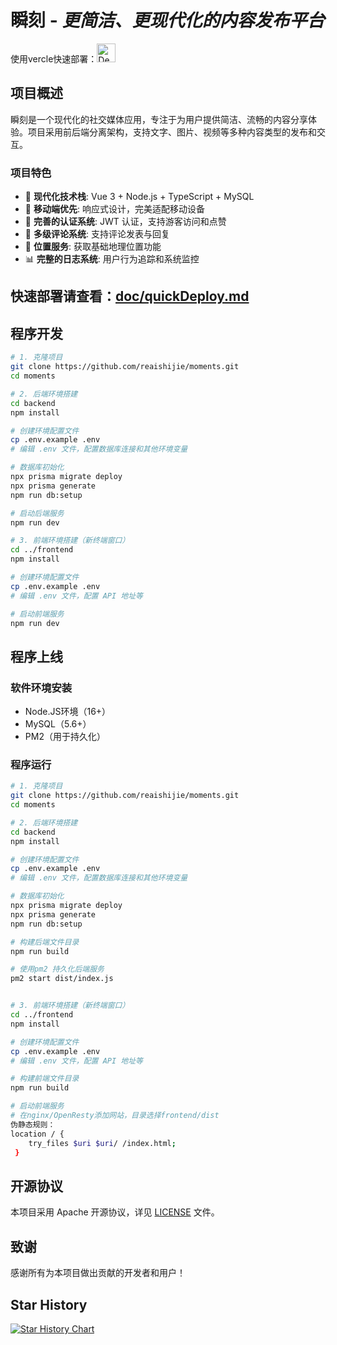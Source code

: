 # 瞬刻 - *更简洁、更现代化的内容发布平台*

使用vercle快速部署：[<img src="https://vercel.com/button" alt="Deploy on Vercel" height="30">](https://vercel.com/new/clone?repository-url=https://github.com/reaishijie/moments&root-directory=frontend&env=VITE_API_BASE_URL&project-name=moments&repository-name=moments)

## 项目概述

瞬刻是一个现代化的社交媒体应用，专注于为用户提供简洁、流畅的内容分享体验。项目采用前后端分离架构，支持文字、图片、视频等多种内容类型的发布和交互。

### 项目特色

- 🚀 **现代化技术栈**: Vue 3 + Node.js + TypeScript + MySQL
- 📱 **移动端优先**: 响应式设计，完美适配移动设备
- 🔐 **完善的认证系统**: JWT 认证，支持游客访问和点赞
- 💬 **多级评论系统**: 支持评论发表与回复
- 📍 **位置服务**: 获取基础地理位置功能
- 📊 **完整的日志系统**: 用户行为追踪和系统监控

## 快速部署请查看：[doc/quickDeploy.md](https://github.com/reaishijie/moments/blob/main/doc/quickDeploy-readme.md)

## 程序开发

```bash
# 1. 克隆项目
git clone https://github.com/reaishijie/moments.git
cd moments

# 2. 后端环境搭建
cd backend
npm install

# 创建环境配置文件
cp .env.example .env
# 编辑 .env 文件，配置数据库连接和其他环境变量

# 数据库初始化
npx prisma migrate deploy
npx prisma generate
npm run db:setup

# 启动后端服务
npm run dev

# 3. 前端环境搭建（新终端窗口）
cd ../frontend
npm install

# 创建环境配置文件
cp .env.example .env
# 编辑 .env 文件，配置 API 地址等

# 启动前端服务
npm run dev
```

## 程序上线

### 软件环境安装

- Node.JS环境（16+）
- MySQL（5.6+）
- PM2（用于持久化）

### 程序运行

```bash
# 1. 克隆项目
git clone https://github.com/reaishijie/moments.git
cd moments

# 2. 后端环境搭建
cd backend
npm install

# 创建环境配置文件
cp .env.example .env
# 编辑 .env 文件，配置数据库连接和其他环境变量

# 数据库初始化
npx prisma migrate deploy
npx prisma generate
npm run db:setup

# 构建后端文件目录
npm run build

# 使用pm2 持久化后端服务
pm2 start dist/index.js


# 3. 前端环境搭建（新终端窗口）
cd ../frontend
npm install

# 创建环境配置文件
cp .env.example .env
# 编辑 .env 文件，配置 API 地址等

# 构建前端文件目录
npm run build

# 启动前端服务
# 在nginx/OpenResty添加网站，目录选择frontend/dist
伪静态规则： 
location / {
    try_files $uri $uri/ /index.html;
 }
```

## 开源协议

本项目采用 Apache 开源协议，详见 [LICENSE](LICENSE) 文件。

## 致谢

感谢所有为本项目做出贡献的开发者和用户！

## Star History

[![Star History Chart](https://api.star-history.com/svg?repos=reaishijie/moments&type=Date)](https://www.star-history.com/#reaishijie/moments&Date)
